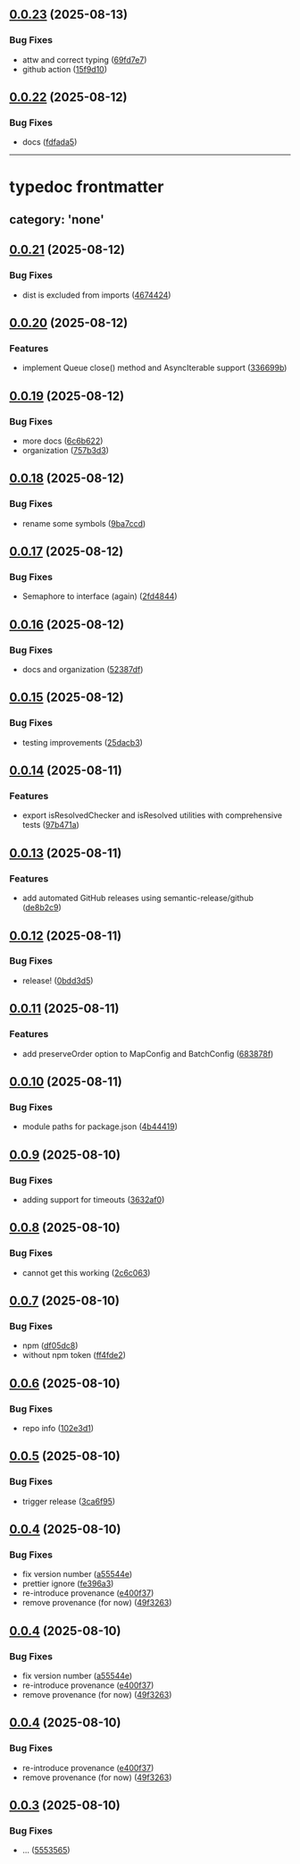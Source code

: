 ## [0.0.23](https://github.com/jeeyoungk/crnt/compare/v0.0.22...v0.0.23) (2025-08-13)


### Bug Fixes

* attw and correct typing ([69fd7e7](https://github.com/jeeyoungk/crnt/commit/69fd7e7786817d94e511579153942c5dc97ec64f))
* github action ([15f9d10](https://github.com/jeeyoungk/crnt/commit/15f9d101ef9b035b698aa3a0815506276590b52b))

## [0.0.22](https://github.com/jeeyoungk/crnt/compare/v0.0.21...v0.0.22) (2025-08-12)


### Bug Fixes

* docs ([fdfada5](https://github.com/jeeyoungk/crnt/commit/fdfada5b68311b08f78bf4a963a805c8f7c47cc5))

---
# typedoc frontmatter
category: 'none'
---
## [0.0.21](https://github.com/jeeyoungk/crnt/compare/v0.0.20...v0.0.21) (2025-08-12)


### Bug Fixes

* dist is excluded from imports ([4674424](https://github.com/jeeyoungk/crnt/commit/4674424f37dddb1ef512a073434241f1e3ed8342))

## [0.0.20](https://github.com/jeeyoungk/crnt/compare/v0.0.19...v0.0.20) (2025-08-12)


### Features

* implement Queue close() method and AsyncIterable support ([336699b](https://github.com/jeeyoungk/crnt/commit/336699b885b4b5342f75bc5e832693c422694676))

## [0.0.19](https://github.com/jeeyoungk/crnt/compare/v0.0.18...v0.0.19) (2025-08-12)


### Bug Fixes

* more docs ([6c6b622](https://github.com/jeeyoungk/crnt/commit/6c6b622fdbbb7523fac5d3adbfeada17cf6aff7c))
* organization ([757b3d3](https://github.com/jeeyoungk/crnt/commit/757b3d3ca329c07777f4c14c98010198219eaae3))

## [0.0.18](https://github.com/jeeyoungk/crnt/compare/v0.0.17...v0.0.18) (2025-08-12)


### Bug Fixes

* rename some symbols ([9ba7ccd](https://github.com/jeeyoungk/crnt/commit/9ba7ccd4861558fb0fbb38f8b92c3f64447a32eb))

## [0.0.17](https://github.com/jeeyoungk/crnt/compare/v0.0.16...v0.0.17) (2025-08-12)


### Bug Fixes

* Semaphore to interface (again) ([2fd4844](https://github.com/jeeyoungk/crnt/commit/2fd484498db67201843f7e9b89fa9731a491b0ca))

## [0.0.16](https://github.com/jeeyoungk/crnt/compare/v0.0.15...v0.0.16) (2025-08-12)


### Bug Fixes

* docs and organization ([52387df](https://github.com/jeeyoungk/crnt/commit/52387df060fd08e8a9fcdab231fbeb1257dd6bd8))

## [0.0.15](https://github.com/jeeyoungk/crnt/compare/v0.0.14...v0.0.15) (2025-08-12)


### Bug Fixes

* testing improvements ([25dacb3](https://github.com/jeeyoungk/crnt/commit/25dacb336729b3aad3fdc765274e9120688ed0fa))

## [0.0.14](https://github.com/jeeyoungk/crnt/compare/v0.0.13...v0.0.14) (2025-08-11)


### Features

* export isResolvedChecker and isResolved utilities with comprehensive tests ([97b471a](https://github.com/jeeyoungk/crnt/commit/97b471ac56e1d04ee3eedaf16559922eb9491b2d))

## [0.0.13](https://github.com/jeeyoungk/crnt/compare/v0.0.12...v0.0.13) (2025-08-11)


### Features

* add automated GitHub releases using semantic-release/github ([de8b2c9](https://github.com/jeeyoungk/crnt/commit/de8b2c9c53440d21d998a53883032dea193ef6ab))

## [0.0.12](https://github.com/jeeyoungk/crnt/compare/v0.0.11...v0.0.12) (2025-08-11)


### Bug Fixes

* release! ([0bdd3d5](https://github.com/jeeyoungk/crnt/commit/0bdd3d58334f874f7f40d5f61ac9627bfe05c299))

## [0.0.11](https://github.com/jeeyoungk/crnt/compare/v0.0.10...v0.0.11) (2025-08-11)


### Features

* add preserveOrder option to MapConfig and BatchConfig ([683878f](https://github.com/jeeyoungk/crnt/commit/683878f4e70be025be26db613c4e80d846d40fda))

## [0.0.10](https://github.com/jeeyoungk/crnt/compare/v0.0.9...v0.0.10) (2025-08-11)


### Bug Fixes

* module paths for package.json ([4b44419](https://github.com/jeeyoungk/crnt/commit/4b444191af7929f19f66f20ef70b5b49e459a293))

## [0.0.9](https://github.com/jeeyoungk/crnt/compare/v0.0.8...v0.0.9) (2025-08-10)


### Bug Fixes

* adding support for timeouts ([3632af0](https://github.com/jeeyoungk/crnt/commit/3632af0088322b5ef5615be4097efc56fa0a76d9))

## [0.0.8](https://github.com/jeeyoungk/crnt/compare/v0.0.7...v0.0.8) (2025-08-10)


### Bug Fixes

* cannot get this working ([2c6c063](https://github.com/jeeyoungk/crnt/commit/2c6c063b0b8d0d9e2e8c219ea47af275a23dac66))

## [0.0.7](https://github.com/jeeyoungk/crnt/compare/v0.0.6...v0.0.7) (2025-08-10)


### Bug Fixes

* npm ([df05dc8](https://github.com/jeeyoungk/crnt/commit/df05dc8d3b808d5f19517bd438d60b6770859b69))
* without npm token ([ff4fde2](https://github.com/jeeyoungk/crnt/commit/ff4fde2501c2dc0010919bec0ba1722874d84874))

## [0.0.6](https://github.com/jeeyoungk/crnt/compare/v0.0.5...v0.0.6) (2025-08-10)


### Bug Fixes

* repo info ([102e3d1](https://github.com/jeeyoungk/crnt/commit/102e3d1661b781a8ca4baeafe4e37867d5f37a84))

## [0.0.5](https://github.com/jeeyoungk/crnt/compare/v0.0.4...v0.0.5) (2025-08-10)


### Bug Fixes

* trigger release ([3ca6f95](https://github.com/jeeyoungk/crnt/commit/3ca6f953131d3a3836d9a4b758b8467bd6c96e12))

## [0.0.4](https://github.com/jeeyoungk/crnt/compare/v0.0.3...v0.0.4) (2025-08-10)


### Bug Fixes

* fix version number ([a55544e](https://github.com/jeeyoungk/crnt/commit/a55544e917768cdb8c32f58200ab96b82ba97e85))
* prettier ignore ([fe396a3](https://github.com/jeeyoungk/crnt/commit/fe396a38ded36475eb7435490cc1213b0d35dc33))
* re-introduce provenance ([e400f37](https://github.com/jeeyoungk/crnt/commit/e400f3715d8d9447c7a72036a8556db6fa321ed1))
* remove provenance (for now) ([49f3263](https://github.com/jeeyoungk/crnt/commit/49f32630adaf9be364c75d7459621010680e200d))

## [0.0.4](https://github.com/jeeyoungk/crnt/compare/v0.0.3...v0.0.4) (2025-08-10)


### Bug Fixes

* fix version number ([a55544e](https://github.com/jeeyoungk/crnt/commit/a55544e917768cdb8c32f58200ab96b82ba97e85))
* re-introduce provenance ([e400f37](https://github.com/jeeyoungk/crnt/commit/e400f3715d8d9447c7a72036a8556db6fa321ed1))
* remove provenance (for now) ([49f3263](https://github.com/jeeyoungk/crnt/commit/49f32630adaf9be364c75d7459621010680e200d))

## [0.0.4](https://github.com/jeeyoungk/crnt/compare/v0.0.3...v0.0.4) (2025-08-10)


### Bug Fixes

* re-introduce provenance ([e400f37](https://github.com/jeeyoungk/crnt/commit/e400f3715d8d9447c7a72036a8556db6fa321ed1))
* remove provenance (for now) ([49f3263](https://github.com/jeeyoungk/crnt/commit/49f32630adaf9be364c75d7459621010680e200d))

## [0.0.3](https://github.com/jeeyoungk/crnt/compare/v0.0.2...v0.0.3) (2025-08-10)


### Bug Fixes

* ... ([5553565](https://github.com/jeeyoungk/crnt/commit/55535655624454228122ac5eddba5bb329c2fcf3))
